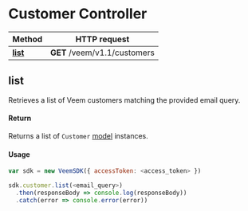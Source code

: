 # Customer Controller

Method | HTTP request
------------- | -------------
[**list**](customer.md#list) | **GET** /veem/v1.1/customers

## list

Retrieves a list of Veem customers matching the provided email query.

#### Return

Returns a list of `Customer` [model](../lib/models/customer-response.js) instances.

#### Usage

```javascript
var sdk = new VeemSDK({ accessToken: <access_token> })

sdk.customer.list(<email_query>)
  .then(responseBody => console.log(responseBody))
  .catch(error => console.error(error))
```
